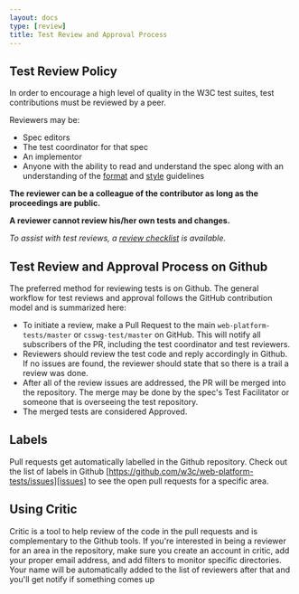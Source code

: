```yaml
---
layout: docs
type: [review]
title: Test Review and Approval Process
---
```


## Test Review Policy

In order to encourage a high level of quality in the W3C test
suites, test contributions must be reviewed by a peer.

Reviewers may be:

- Spec editors
- The test coordinator for that spec
- An implementor
- Anyone with the ability to read and understand the spec along
with an understanding of the [format][format] and [style][style] guidelines 

**The reviewer can be a colleague of the contributor as long as the**
**proceedings are public.**

**A reviewer cannot review his/her own tests and changes.**

*To assist with test reviews, a [review checklist][review-checklist]*
*is available.*

## Test Review and Approval Process on Github

The preferred method for reviewing tests is on Github. The general 
workflow for test reviews and approval follows the GitHub
contribution model and is summarized here: 

* To initiate a review, make a Pull Request to the main 
```web-platform-tests/master``` or ```csswg-test/master``` on 
GitHub. This will notify all subscribers of the PR, including 
the test coordinator and test reviewers.
* Reviewers should review the test code and reply accordingly in 
Github. If no issues are found, the reviewer should state that so 
there is a trail a review was done. 
* After all of the review issues are addressed, the PR will be 
merged into the repository. The merge may be done by the spec's Test 
Facilitator or someone that is overseeing the test repository.
* The merged tests are considered Approved.

## Labels

Pull requests get automatically labelled in the Github repository. Check
out the list of labels in Github [https://github.com/w3c/web-platform-tests/issues][issues]
to see the open pull requests for a specific area.

## Using Critic

Critic is a tool to help review of the code in the pull requests and is complementary
to the Github tools. If you're interested in being a reviewer for an area in the repository,
make sure you create an account in critic, add your proper email address, and add filters
to monitor specific directories. Your name will be automatically added to the list of
reviewers after that and you'll get notify if something comes up


[format]: ./test-format-guidelines.html
[style]: ./test-style-guidelines.html
[review-checklist]: ./review-checklist.html
[issues]: https://github.com/w3c/web-platform-tests/issues
